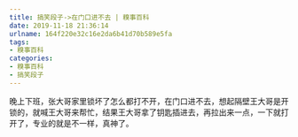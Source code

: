 ```yaml
---
title: 搞笑段子->在门口进不去 | 糗事百科
date: 2019-11-18 21:36:14
urlname: 164f220e32c16e2da6b41d70b589e5fa
tags: 
- 糗事百科
categories:
- 糗事百科
- 搞笑段子
---
```

晚上下班，张大哥家里锁坏了怎么都打不开，在门口进不去，想起隔壁王大哥是开锁的，就喊王大哥来帮忙，结果王大哥拿了钥匙插进去，再拉出来一点，一下就打开了，专业的就是不一样，真神了。


